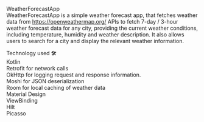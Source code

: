 WeatherForecastApp
<br >
WeatherForecastApp is a simple weather forecast app, that fetches weather data from https://openweathermap.org/ APIs to fetch 7-day / 3-hour weather forecast data for any city, providing the current weather conditions, including temperature, humidity and weather description. It also allows users to search for a city and display the relevant weather information.<br >

Technology used 🛠<br >
Kotlin<br >
Retrofit for network calls<br >
OkHttp for logging request and response information.<br >
Moshi for JSON deserialization<br >
Room for local caching of weather data<br >
Material Design<br >
ViewBinding<br >
Hilt<br >
Picasso<br >
